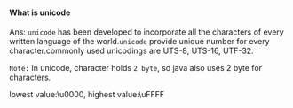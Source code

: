 #### What is unicode

Ans: `unicode` has been developed to incorporate all the characters of every written language of the world.`unicode` provide unique number for every character.commonly used unicodings are UTS-8, UTS-16, UTF-32.

`Note:` In unicode, character holds `2 byte`, so java also uses 2 byte for characters.

lowest value:\u0000, highest value:\uFFFF
